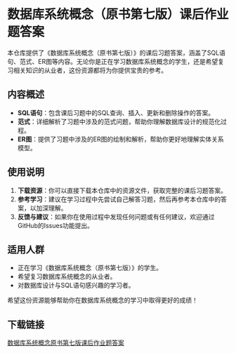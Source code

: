 # 数据库系统概念（原书第七版）课后作业题答案

本仓库提供了《数据库系统概念（原书第七版）》的课后习题答案，涵盖了SQL语句、范式、ER图等内容。无论你是正在学习数据库系统概念的学生，还是希望复习相关知识的从业者，这份资源都将为你提供宝贵的参考。

## 内容概述

- **SQL语句**：包含课后习题中的SQL查询、插入、更新和删除操作的答案。
- **范式**：详细解析了习题中涉及的范式问题，帮助你理解数据库设计的规范化过程。
- **ER图**：提供了习题中涉及的ER图的绘制和解析，帮助你更好地理解实体关系模型。

## 使用说明

1. **下载资源**：你可以直接下载本仓库中的资源文件，获取完整的课后习题答案。
2. **参考学习**：建议在学习过程中先尝试自己解答习题，然后再参考本仓库中的答案，以加深理解。
3. **反馈与建议**：如果你在使用过程中发现任何问题或有任何建议，欢迎通过GitHub的Issues功能提出。

## 适用人群

- 正在学习《数据库系统概念（原书第七版）》的学生。
- 希望复习数据库系统概念的从业者。
- 对数据库设计与SQL语句感兴趣的学习者。

希望这份资源能够帮助你在数据库系统概念的学习中取得更好的成绩！

## 下载链接

[数据库系统概念原书第七版课后作业题答案](https://pan.quark.cn/s/ad65c30d2662)